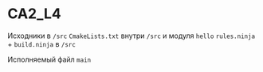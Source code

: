# CA2_L4

Исходники в `/src`
`CmakeLists.txt` внутри `/src` и модуля `hello`
`rules.ninja` + `build.ninja` в `/src`

Исполняемый файл `main`
